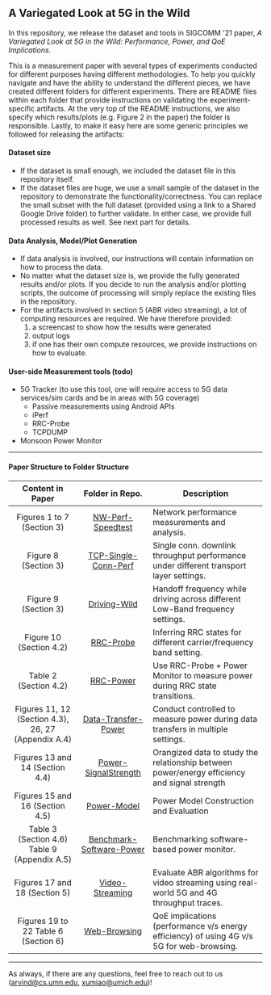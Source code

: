## A Variegated Look at 5G in the Wild

In this repository, we release the dataset and tools in SIGCOMM '21 paper, *A Variegated Look at 5G in the Wild: Performance, Power, and QoE Implications*. 

This is a measurement paper with several types of experiments conducted for different purposes having different methodologies. To help you quickly navigate and have the ability to understand the different pieces, we have created different folders for different experiments. There are README files within each folder that provide instructions on validating the experiment-specific artifacts. At the very top of the README instructions, we also specify which results/plots (e.g. Figure 2 in the paper) the folder is responsible. Lastly, to make it easy here are some generic principles we followed for releasing the artifacts:

#### Dataset size
- If the dataset is small enough, we included the dataset file in this repository itself. 
- If the dataset files are huge, we use a small sample of the dataset in the repository to demonstrate the functionality/correctness. You can replace the small subset with the full dataset (provided using a link to a Shared Google Drive folder) to further validate. In either case, we provide full processed results as well. See next part for details. 


#### Data Analysis, Model/Plot Generation

- If data analysis is involved, our instructions will contain information on how to process the data. 
- No matter what the dataset size is, we provide the fully generated results and/or plots. If you decide to run the analysis and/or plotting scripts, the outcome of processing will simply replace the existing files in the repository.
- For the artifacts involved in section 5 (ABR video streaming), a lot of computing resources are required. We have therefore provided:
    1. a screencast to show how the results were generated
    2. output logs
    3. if one has their own compute resources, we provide instructions on how to evaluate.

#### User-side Measurement tools (todo)

- 5G Tracker (to use this tool, one will require access to 5G data services/sim cards and be in areas with 5G coverage)
   - Passive measurements using Android APIs
   - iPerf
   - RRC-Probe 
   - TCPDUMP    
- Monsoon Power Monitor

---

#### Paper Structure to Folder Structure
 
  

|                Content in Paper                     |      Folder in Repo.     | Description                                                                               |
|:---------------------------------------------------:|:------------------------:|-------------------------------------------------------------------------------------------|
|            Figures 1 to 7  (Section 3)              |     [NW-Perf-Speedtest](NW-Perf-Speedtest)    | Network performance measurements and analysis.                                            |
|               Figure 8  (Section 3)                 |   [TCP-Single-Conn-Perf](TCP-Single-Conn-Perf)   | Single conn. downlink throughput performance under different transport layer settings.    |
|               Figure 9  (Section 3)                 |       [Driving-Wild](Driving-Wild)       | Handoff frequency while driving across different Low-Band frequency settings.             |
|              Figure 10  (Section 4.2)               |         [RRC-Probe](RRC-Probe)        | Inferring RRC states for different carrier/frequency band setting.                        |
|               Table 2 (Section 4.2)                 |         [RRC-Power](RRC-Power)        | Use RRC-Probe + Power Monitor to measure power during RRC state transitions.              |
| Figures 11, 12 (Section 4.3), 26, 27 (Appendix A.4) |    [Data-Transfer-Power](Data-Transfer-Power)   | Conduct controlled to measure power during data transfers in multiple settings.           |
|           Figures 13 and 14 (Section 4.4)           |  [Power-SignalStrength](Power-SignalStrength)    | Orangized data to study the relationship between power/energy efficiency and signal strength  |
|          Figures 15 and 16 (Section 4.5)            |        [Power-Model](Power-Model)       | Power Model Construction and Evaluation                                                   |
|   Table 3 (Section 4.6)  Table 9 (Appendix A.5)     | [Benchmark-Software-Power](Benchmark-Software-Power) | Benchmarking software-based power monitor.                                                |
|           Figures 17 and 18 (Section 5)             |      [Video-Streaming](Video-Streaming)     | Evaluate ABR algorithms for video streaming using real-world 5G and 4G throughput traces. |
|        Figures 19 to 22 Table 6 (Section 6)         |       [Web-Browsing](Web-Browsing)       | QoE implications (performance v/s energy efficiency) of using 4G v/s 5G for web-browsing. |

---

As always, if there are any questions, feel free to reach out to us (<arvind@cs.umn.edu>, <xumiao@umich.edu>)! 
